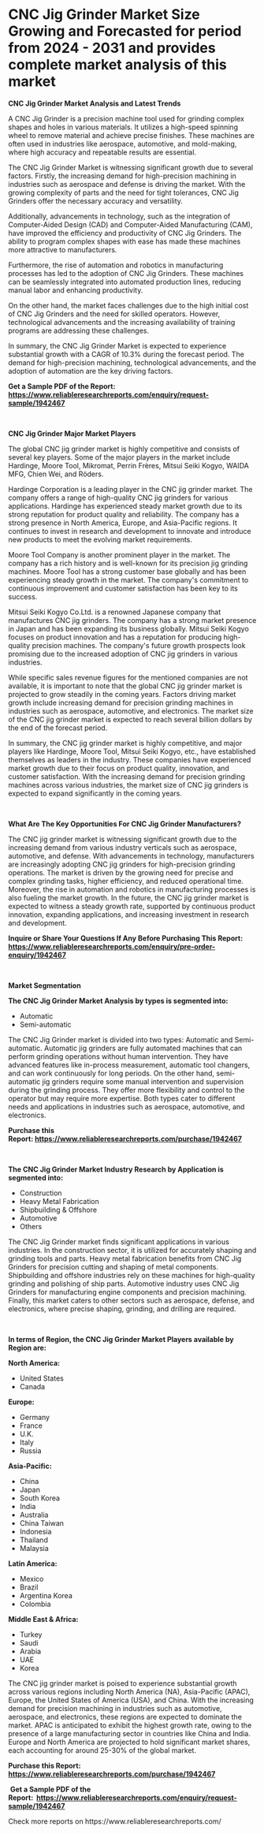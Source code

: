 <p><h1>CNC Jig Grinder Market Size Growing and Forecasted for period from 2024 - 2031 and provides complete market analysis of this market</h1></p><p><strong>CNC Jig Grinder Market Analysis and Latest Trends</strong></p>
<p><p>A CNC Jig Grinder is a precision machine tool used for grinding complex shapes and holes in various materials. It utilizes a high-speed spinning wheel to remove material and achieve precise finishes. These machines are often used in industries like aerospace, automotive, and mold-making, where high accuracy and repeatable results are essential.</p><p>The CNC Jig Grinder Market is witnessing significant growth due to several factors. Firstly, the increasing demand for high-precision machining in industries such as aerospace and defense is driving the market. With the growing complexity of parts and the need for tight tolerances, CNC Jig Grinders offer the necessary accuracy and versatility.</p><p>Additionally, advancements in technology, such as the integration of Computer-Aided Design (CAD) and Computer-Aided Manufacturing (CAM), have improved the efficiency and productivity of CNC Jig Grinders. The ability to program complex shapes with ease has made these machines more attractive to manufacturers.</p><p>Furthermore, the rise of automation and robotics in manufacturing processes has led to the adoption of CNC Jig Grinders. These machines can be seamlessly integrated into automated production lines, reducing manual labor and enhancing productivity.</p><p>On the other hand, the market faces challenges due to the high initial cost of CNC Jig Grinders and the need for skilled operators. However, technological advancements and the increasing availability of training programs are addressing these challenges.</p><p>In summary, the CNC Jig Grinder Market is expected to experience substantial growth with a CAGR of 10.3% during the forecast period. The demand for high-precision machining, technological advancements, and the adoption of automation are the key driving factors.</p></p>
<p><strong>Get a Sample PDF of the Report:&nbsp; <a href="https://www.reliableresearchreports.com/enquiry/request-sample/1942467">https://www.reliableresearchreports.com/enquiry/request-sample/1942467</a></strong></p>
<p>&nbsp;</p>
<p><strong>CNC Jig Grinder Major Market Players</strong></p>
<p><p>The global CNC jig grinder market is highly competitive and consists of several key players. Some of the major players in the market include Hardinge, Moore Tool, Mikromat, Perrin Frères, Mitsui Seiki Kogyo, WAIDA MFG, Chien Wei, and Röders.</p><p>Hardinge Corporation is a leading player in the CNC jig grinder market. The company offers a range of high-quality CNC jig grinders for various applications. Hardinge has experienced steady market growth due to its strong reputation for product quality and reliability. The company has a strong presence in North America, Europe, and Asia-Pacific regions. It continues to invest in research and development to innovate and introduce new products to meet the evolving market requirements.</p><p>Moore Tool Company is another prominent player in the market. The company has a rich history and is well-known for its precision jig grinding machines. Moore Tool has a strong customer base globally and has been experiencing steady growth in the market. The company's commitment to continuous improvement and customer satisfaction has been key to its success.</p><p>Mitsui Seiki Kogyo Co.Ltd. is a renowned Japanese company that manufactures CNC jig grinders. The company has a strong market presence in Japan and has been expanding its business globally. Mitsui Seiki Kogyo focuses on product innovation and has a reputation for producing high-quality precision machines. The company's future growth prospects look promising due to the increased adoption of CNC jig grinders in various industries.</p><p>While specific sales revenue figures for the mentioned companies are not available, it is important to note that the global CNC jig grinder market is projected to grow steadily in the coming years. Factors driving market growth include increasing demand for precision grinding machines in industries such as aerospace, automotive, and electronics. The market size of the CNC jig grinder market is expected to reach several billion dollars by the end of the forecast period.</p><p>In summary, the CNC jig grinder market is highly competitive, and major players like Hardinge, Moore Tool, Mitsui Seiki Kogyo, etc., have established themselves as leaders in the industry. These companies have experienced market growth due to their focus on product quality, innovation, and customer satisfaction. With the increasing demand for precision grinding machines across various industries, the market size of CNC jig grinders is expected to expand significantly in the coming years.</p></p>
<p>&nbsp;</p>
<p><strong>What Are The Key Opportunities For CNC Jig Grinder Manufacturers?</strong></p>
<p><p>The CNC jig grinder market is witnessing significant growth due to the increasing demand from various industry verticals such as aerospace, automotive, and defense. With advancements in technology, manufacturers are increasingly adopting CNC jig grinders for high-precision grinding operations. The market is driven by the growing need for precise and complex grinding tasks, higher efficiency, and reduced operational time. Moreover, the rise in automation and robotics in manufacturing processes is also fueling the market growth. In the future, the CNC jig grinder market is expected to witness a steady growth rate, supported by continuous product innovation, expanding applications, and increasing investment in research and development.</p></p>
<p><strong>Inquire or Share Your Questions If Any Before Purchasing This Report: <a href="https://www.reliableresearchreports.com/enquiry/pre-order-enquiry/1942467">https://www.reliableresearchreports.com/enquiry/pre-order-enquiry/1942467</a></strong></p>
<p>&nbsp;</p>
<p><strong>Market Segmentation</strong></p>
<p><strong>The CNC Jig Grinder Market Analysis by types is segmented into:</strong></p>
<p><ul><li>Automatic</li><li>Semi-automatic</li></ul></p>
<p><p>The CNC Jig Grinder market is divided into two types: Automatic and Semi-automatic. Automatic jig grinders are fully automated machines that can perform grinding operations without human intervention. They have advanced features like in-process measurement, automatic tool changers, and can work continuously for long periods. On the other hand, semi-automatic jig grinders require some manual intervention and supervision during the grinding process. They offer more flexibility and control to the operator but may require more expertise. Both types cater to different needs and applications in industries such as aerospace, automotive, and electronics.</p></p>
<p><strong>Purchase this Report:&nbsp;<a href="https://www.reliableresearchreports.com/purchase/1942467">https://www.reliableresearchreports.com/purchase/1942467</a></strong></p>
<p>&nbsp;</p>
<p><strong>The CNC Jig Grinder Market Industry Research by Application is segmented into:</strong></p>
<p><ul><li>Construction</li><li>Heavy Metal Fabrication</li><li>Shipbuilding & Offshore</li><li>Automotive</li><li>Others</li></ul></p>
<p><p>The CNC Jig Grinder market finds significant applications in various industries. In the construction sector, it is utilized for accurately shaping and grinding tools and parts. Heavy metal fabrication benefits from CNC Jig Grinders for precision cutting and shaping of metal components. Shipbuilding and offshore industries rely on these machines for high-quality grinding and polishing of ship parts. Automotive industry uses CNC Jig Grinders for manufacturing engine components and precision machining. Finally, this market caters to other sectors such as aerospace, defense, and electronics, where precise shaping, grinding, and drilling are required.</p></p>
<p>&nbsp;</p>
<p><strong>In terms of Region, the CNC Jig Grinder Market Players available by Region are:</strong></p>
<p>
    <p> <strong> North America: </strong>
        <ul>
            <li>United States</li>
            <li>Canada</li>
        </ul>
        </p> 
    <p> <strong> Europe: </strong>
        <ul>
            <li>Germany</li>
            <li>France</li>
            <li>U.K.</li>
            <li>Italy</li>
            <li>Russia</li>
        </ul>
        </p> 
    <p> <strong> Asia-Pacific: </strong>
        <ul>
            <li>China</li>
            <li>Japan</li>
            <li>South Korea</li>
            <li>India</li>
            <li>Australia</li>
            <li>China Taiwan</li>
            <li>Indonesia</li>
            <li>Thailand</li>
            <li>Malaysia</li>
        </ul>
        </p> 
    <p> <strong> Latin America: </strong>
        <ul>
            <li>Mexico</li>
            <li>Brazil</li>
            <li>Argentina Korea</li>
            <li>Colombia</li>
        </ul>
        </p> 
    <p> <strong> Middle East & Africa: </strong>
        <ul>
            <li>Turkey</li>
            <li>Saudi</li>
            <li>Arabia</li>
            <li>UAE</li>
            <li>Korea</li>
        </ul>
    </p>
    </p>
<p><p>The CNC jig grinder market is poised to experience substantial growth across various regions including North America (NA), Asia-Pacific (APAC), Europe, the United States of America (USA), and China. With the increasing demand for precision machining in industries such as automotive, aerospace, and electronics, these regions are expected to dominate the market. APAC is anticipated to exhibit the highest growth rate, owing to the presence of a large manufacturing sector in countries like China and India. Europe and North America are projected to hold significant market shares, each accounting for around 25-30% of the global market.</p></p>
<p><strong>Purchase this Report: <a href="https://www.reliableresearchreports.com/purchase/1942467">https://www.reliableresearchreports.com/purchase/1942467</a></strong></p>
<p>&nbsp;<strong>Get a Sample PDF of the Report:&nbsp;&nbsp;<a href="https://www.reliableresearchreports.com/enquiry/request-sample/1942467">https://www.reliableresearchreports.com/enquiry/request-sample/1942467</a></strong></p>
<p><strong></strong></p>
<p>Check more reports on https://www.reliableresearchreports.com/</p>